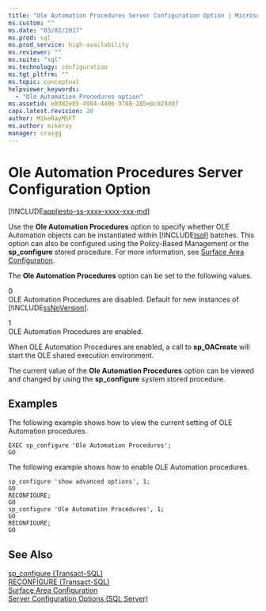 ```yaml
---
title: "Ole Automation Procedures Server Configuration Option | Microsoft Docs"
ms.custom: ""
ms.date: "03/02/2017"
ms.prod: sql
ms.prod_service: high-availability
ms.reviewer: ""
ms.suite: "sql"
ms.technology: configuration
ms.tgt_pltfrm: ""
ms.topic: conceptual
helpviewer_keywords: 
  - "Ole Automation Procedures option"
ms.assetid: e8982e05-4984-4406-9760-285e8c028ddf
caps.latest.revision: 20
author: MikeRayMSFT
ms.author: mikeray
manager: craigg
---
```

# Ole Automation Procedures Server Configuration Option
[!INCLUDE[appliesto-ss-xxxx-xxxx-xxx-md](../../includes/appliesto-ss-xxxx-xxxx-xxx-md.md)]

  Use the **Ole Automation Procedures** option to specify whether OLE Automation objects can be instantiated within [!INCLUDE[tsql](../../includes/tsql-md.md)] batches. This option can also be configured using the Policy-Based Management or the **sp_configure** stored procedure. For more information, see [Surface Area Configuration](../../relational-databases/security/surface-area-configuration.md).  
  
 The **Ole Automation Procedures** option can be set to the following values.  
  
 0  
 OLE Automation Procedures are disabled. Default for new instances of [!INCLUDE[ssNoVersion](../../includes/ssnoversion-md.md)].  
  
 1  
 OLE Automation Procedures are enabled.  
  
 When OLE Automation Procedures are enabled, a call to **sp_OACreate** will start the OLE shared execution environment.  
  
 The current value of the **Ole Automation Procedures** option can be viewed and changed by using the **sp_configure** system stored procedure.  
  
## Examples  
 The following example shows how to view the current setting of OLE Automation procedures.  
  
```  
EXEC sp_configure 'Ole Automation Procedures';  
GO  
```  
  
 The following example shows how to enable OLE Automation procedures.  
  
```  
sp_configure 'show advanced options', 1;  
GO  
RECONFIGURE;  
GO  
sp_configure 'Ole Automation Procedures', 1;  
GO  
RECONFIGURE;  
GO  
```  
  
## See Also  
 [sp_configure &#40;Transact-SQL&#41;](../../relational-databases/system-stored-procedures/sp-configure-transact-sql.md)   
 [RECONFIGURE &#40;Transact-SQL&#41;](../../t-sql/language-elements/reconfigure-transact-sql.md)   
 [Surface Area Configuration](../../relational-databases/security/surface-area-configuration.md)   
 [Server Configuration Options &#40;SQL Server&#41;](../../database-engine/configure-windows/server-configuration-options-sql-server.md)  
  
  
